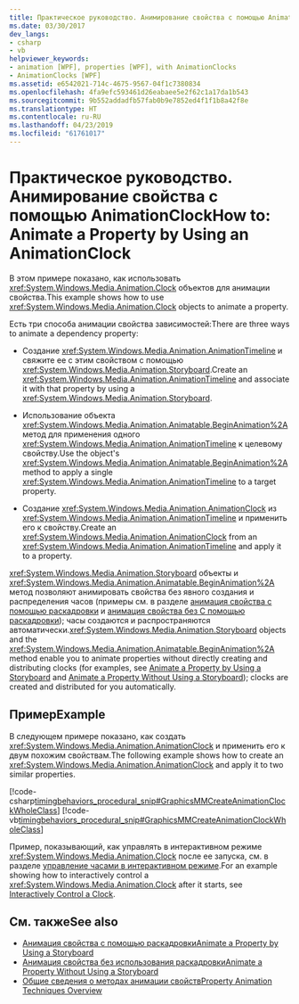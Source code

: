```yaml
---
title: Практическое руководство. Анимирование свойства с помощью AnimationClock
ms.date: 03/30/2017
dev_langs:
- csharp
- vb
helpviewer_keywords:
- animation [WPF], properties [WPF], with AnimationClocks
- AnimationClocks [WPF]
ms.assetid: e6542021-714c-4675-9567-04f1c7380834
ms.openlocfilehash: 4fa9efc593461d26eabaee5e2f62c1a17da1b543
ms.sourcegitcommit: 9b552addadfb57fab0b9e7852ed4f1f1b8a42f8e
ms.translationtype: HT
ms.contentlocale: ru-RU
ms.lasthandoff: 04/23/2019
ms.locfileid: "61761017"
---
```

# <a name="how-to-animate-a-property-by-using-an-animationclock"></a><span data-ttu-id="9b46c-102">Практическое руководство. Анимирование свойства с помощью AnimationClock</span><span class="sxs-lookup"><span data-stu-id="9b46c-102">How to: Animate a Property by Using an AnimationClock</span></span>
<span data-ttu-id="9b46c-103">В этом примере показано, как использовать <xref:System.Windows.Media.Animation.Clock> объектов для анимации свойства.</span><span class="sxs-lookup"><span data-stu-id="9b46c-103">This example shows how to use <xref:System.Windows.Media.Animation.Clock> objects to animate a property.</span></span>  
  
 <span data-ttu-id="9b46c-104">Есть три способа анимации свойства зависимостей:</span><span class="sxs-lookup"><span data-stu-id="9b46c-104">There are three ways to animate a dependency property:</span></span>  
  
- <span data-ttu-id="9b46c-105">Создание <xref:System.Windows.Media.Animation.AnimationTimeline> и свяжите ее с этим свойством с помощью <xref:System.Windows.Media.Animation.Storyboard>.</span><span class="sxs-lookup"><span data-stu-id="9b46c-105">Create an <xref:System.Windows.Media.Animation.AnimationTimeline> and associate it with that property by using a <xref:System.Windows.Media.Animation.Storyboard>.</span></span>  
  
- <span data-ttu-id="9b46c-106">Использование объекта <xref:System.Windows.Media.Animation.Animatable.BeginAnimation%2A> метод для применения одного <xref:System.Windows.Media.Animation.AnimationTimeline> к целевому свойству.</span><span class="sxs-lookup"><span data-stu-id="9b46c-106">Use the object's <xref:System.Windows.Media.Animation.Animatable.BeginAnimation%2A> method to apply a single <xref:System.Windows.Media.Animation.AnimationTimeline> to a target property.</span></span>  
  
- <span data-ttu-id="9b46c-107">Создание <xref:System.Windows.Media.Animation.AnimationClock> из <xref:System.Windows.Media.Animation.AnimationTimeline> и применить его к свойству.</span><span class="sxs-lookup"><span data-stu-id="9b46c-107">Create an <xref:System.Windows.Media.Animation.AnimationClock> from an <xref:System.Windows.Media.Animation.AnimationTimeline> and apply it to a property.</span></span>  
  
 <span data-ttu-id="9b46c-108"><xref:System.Windows.Media.Animation.Storyboard> объекты и <xref:System.Windows.Media.Animation.Animatable.BeginAnimation%2A> метод позволяют анимировать свойства без явного создания и распределения часов (примеры см. в разделе [анимация свойства с помощью раскадровки](how-to-animate-a-property-by-using-a-storyboard.md) и [анимация свойства без С помощью раскадровки](how-to-animate-a-property-without-using-a-storyboard.md)); часы создаются и распространяются автоматически.</span><span class="sxs-lookup"><span data-stu-id="9b46c-108"><xref:System.Windows.Media.Animation.Storyboard> objects and the <xref:System.Windows.Media.Animation.Animatable.BeginAnimation%2A> method enable you to animate properties without directly creating and distributing clocks (for examples, see [Animate a Property by Using a Storyboard](how-to-animate-a-property-by-using-a-storyboard.md) and [Animate a Property Without Using a Storyboard](how-to-animate-a-property-without-using-a-storyboard.md)); clocks are created and distributed for you automatically.</span></span>  
  
## <a name="example"></a><span data-ttu-id="9b46c-109">Пример</span><span class="sxs-lookup"><span data-stu-id="9b46c-109">Example</span></span>  
 <span data-ttu-id="9b46c-110">В следующем примере показано, как создать <xref:System.Windows.Media.Animation.AnimationClock> и применить его к двум похожим свойствам.</span><span class="sxs-lookup"><span data-stu-id="9b46c-110">The following example shows how to create an <xref:System.Windows.Media.Animation.AnimationClock> and apply it to two similar properties.</span></span>  
  
 [!code-csharp[timingbehaviors_procedural_snip#GraphicsMMCreateAnimationClockWholeClass](~/samples/snippets/csharp/VS_Snippets_Wpf/timingbehaviors_procedural_snip/CSharp/AnimationClockExample.cs#graphicsmmcreateanimationclockwholeclass)]
 [!code-vb[timingbehaviors_procedural_snip#GraphicsMMCreateAnimationClockWholeClass](~/samples/snippets/visualbasic/VS_Snippets_Wpf/timingbehaviors_procedural_snip/visualbasic/animationclockexample.vb#graphicsmmcreateanimationclockwholeclass)]  
  
 <span data-ttu-id="9b46c-111">Пример, показывающий, как управлять в интерактивном режиме <xref:System.Windows.Media.Animation.Clock> после ее запуска, см. в разделе [управление часами в интерактивном режиме](how-to-interactively-control-a-clock.md).</span><span class="sxs-lookup"><span data-stu-id="9b46c-111">For an example showing how to interactively control a <xref:System.Windows.Media.Animation.Clock> after it starts, see [Interactively Control a Clock](how-to-interactively-control-a-clock.md).</span></span>  
  
## <a name="see-also"></a><span data-ttu-id="9b46c-112">См. также</span><span class="sxs-lookup"><span data-stu-id="9b46c-112">See also</span></span>

- [<span data-ttu-id="9b46c-113">Анимация свойства с помощью раскадровки</span><span class="sxs-lookup"><span data-stu-id="9b46c-113">Animate a Property by Using a Storyboard</span></span>](how-to-animate-a-property-by-using-a-storyboard.md)
- [<span data-ttu-id="9b46c-114">Анимация свойства без использования раскадровки</span><span class="sxs-lookup"><span data-stu-id="9b46c-114">Animate a Property Without Using a Storyboard</span></span>](how-to-animate-a-property-without-using-a-storyboard.md)
- [<span data-ttu-id="9b46c-115">Общие сведения о методах анимации свойств</span><span class="sxs-lookup"><span data-stu-id="9b46c-115">Property Animation Techniques Overview</span></span>](property-animation-techniques-overview.md)

